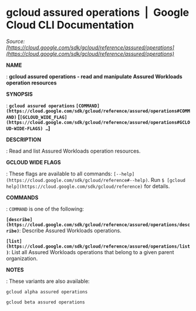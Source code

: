 # gcloud assured operations  |  Google Cloud CLI Documentation

*Source: [https://cloud.google.com/sdk/gcloud/reference/assured/operations](https://cloud.google.com/sdk/gcloud/reference/assured/operations)*

**NAME**

: **gcloud assured operations - read and manipulate Assured Workloads operation resources**

**SYNOPSIS**

: **`gcloud assured operations` `[COMMAND](https://cloud.google.com/sdk/gcloud/reference/assured/operations#COMMAND)` [`[GCLOUD_WIDE_FLAG](https://cloud.google.com/sdk/gcloud/reference/assured/operations#GCLOUD-WIDE-FLAGS) …`]**

**DESCRIPTION**

: Read and list Assured Workloads operation resources.

**GCLOUD WIDE FLAGS**

: These flags are available to all commands: `[--help](https://cloud.google.com/sdk/gcloud/reference#--help)`.
Run `$ [gcloud help](https://cloud.google.com/sdk/gcloud/reference)` for details.

**COMMANDS**

: ``COMMAND`` is one of the following:

**`[describe](https://cloud.google.com/sdk/gcloud/reference/assured/operations/describe)`**:
Describe Assured Workloads operations.

**`[list](https://cloud.google.com/sdk/gcloud/reference/assured/operations/list)`**:
List all Assured Workloads operations that belong to a given parent
organization.

**NOTES**

: These variants are also available:

```
gcloud alpha assured operations
```

```
gcloud beta assured operations
```